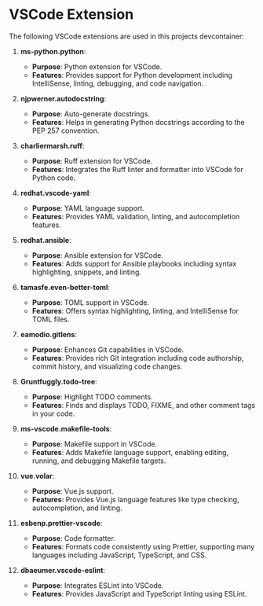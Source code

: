 # VSCode Extension
The following VSCode extensions are used in this projects devcontainer:

1. **ms-python.python**:
   - **Purpose**: Python extension for VSCode.
   - **Features**: Provides support for Python development including IntelliSense, linting, debugging, and code navigation.

2. **njpwerner.autodocstring**:
   - **Purpose**: Auto-generate docstrings.
   - **Features**: Helps in generating Python docstrings according to the PEP 257 convention.

3. **charliermarsh.ruff**:
   - **Purpose**: Ruff extension for VSCode.
   - **Features**: Integrates the Ruff linter and formatter into VSCode for Python code.

4. **redhat.vscode-yaml**:
   - **Purpose**: YAML language support.
   - **Features**: Provides YAML validation, linting, and autocompletion features.

5. **redhat.ansible**:
   - **Purpose**: Ansible extension for VSCode.
   - **Features**: Adds support for Ansible playbooks including syntax highlighting, snippets, and linting.

6. **tamasfe.even-better-toml**:
   - **Purpose**: TOML support in VSCode.
   - **Features**: Offers syntax highlighting, linting, and IntelliSense for TOML files.

7. **eamodio.gitlens**:
   - **Purpose**: Enhances Git capabilities in VSCode.
   - **Features**: Provides rich Git integration including code authorship, commit history, and visualizing code changes.

8. **Gruntfuggly.todo-tree**:
   - **Purpose**: Highlight TODO comments.
   - **Features**: Finds and displays TODO, FIXME, and other comment tags in your code.

9. **ms-vscode.makefile-tools**:
   - **Purpose**: Makefile support in VSCode.
   - **Features**: Adds Makefile language support, enabling editing, running, and debugging Makefile targets.

10. **vue.volar**:
    - **Purpose**: Vue.js support.
    - **Features**: Provides Vue.js language features like type checking, autocompletion, and linting.

11. **esbenp.prettier-vscode**:
    - **Purpose**: Code formatter.
    - **Features**: Formats code consistently using Prettier, supporting many languages including JavaScript, TypeScript, and CSS.

12. **dbaeumer.vscode-eslint**:
    - **Purpose**: Integrates ESLint into VSCode.
    - **Features**: Provides JavaScript and TypeScript linting using ESLint.
